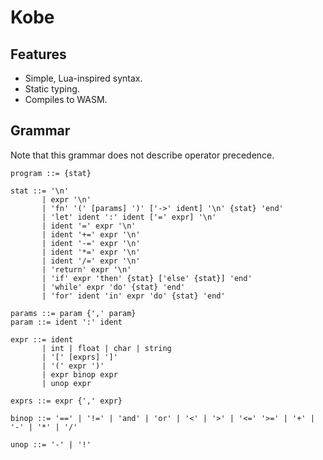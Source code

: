 # Kobe

## Features

* Simple, Lua-inspired syntax.
* Static typing.
* Compiles to WASM.

## Grammar

Note that this grammar does not describe operator precedence.

```
program ::= {stat}

stat ::= '\n'
       | expr '\n'
       | 'fn' '(' [params] ')' ['->' ident] '\n' {stat} 'end'
       | 'let' ident ':' ident ['=' expr] '\n'
       | ident '=' expr '\n'
       | ident '+=' expr '\n'
       | ident '-=' expr '\n'
       | ident '*=' expr '\n'
       | ident '/=' expr '\n'
       | 'return' expr '\n'
       | 'if' expr 'then' {stat} ['else' {stat}] 'end'
       | 'while' expr 'do' {stat} 'end'
       | 'for' ident 'in' expr 'do' {stat} 'end'

params ::= param {',' param}
param ::= ident ':' ident

expr ::= ident
       | int | float | char | string
       | '[' [exprs] ']'
       | '(' expr ')'
       | expr binop expr
       | unop expr

exprs ::= expr {',' expr}

binop ::= '==' | '!=' | 'and' | 'or' | '<' | '>' | '<=' '>=' | '+' | '-' | '*' | '/'

unop ::= '-' | '!'
```

